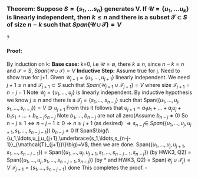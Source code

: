 ### Theorem: Suppose $S=\{s_{1},\dots s_{n}\}$ generates V. If $\mathcal{U} = \{u_{1},\dots u_{k}\}$ is linearly independent, then $k\leq n$ and there is a subset $\mathcal{T}\subset S$ of size $n-k$ such that $Span(\mathcal{U}\cup \mathcal{T})=V$
?
#### Proof:
By induction on k:
**Base case:** k=0, i.e $\mathcal{U}=\emptyset$, there $k\leq n$, since $n-k=n$ and $\mathcal{T}=S$, $Span(\mathcal{U}\cup \mathcal{T})=V$
**Inductive Step:** Assume true for j. Need to show true for j+1.
Given $\mathcal{U}_{j+1}=\{u_{1},\dots,u_{j+1} \}$ linearly independent. We need $j+1\leq n$ and $\mathcal{T}_{j+1}\subset S$ such that $Span(\mathcal{U}_{j+1}\cup \mathcal{T}_{j+1})=V$ where size $\mathcal{T}_{j+1}=n-j-1$
Note $\mathcal{U}_j=\{u_1,\ldots,u_j\}$ is linearly independent.
By inductive hypothesis we know $j\leq n$ and there is a $\mathcal{T}_j=\{s_1,\ldots,s_{n-j}\}$ such that Span$\big(\{u_1,\ldots,u_j,s_1,\ldots,s_{n-j}\}\big)=V\ni u_{j+1}$ From this it follows that
$u_{j+1}=a_1u_1+\ldots+a_ju_j+b_1s_1+\ldots+b_{n-j}s_{n-j}$
Note $b_1,\ldots,b_{n-j}$ are not all zero(Assume $b_{n-j}\neq 0$) So $n-j\geq 1\Longleftrightarrow n-j-1\geq 0\Rightarrow n\geq j+1$ (as desired) $\Rightarrow s_{n-j}\in$ $Span$$\big(\{u_1,\ldots,u_j,u_{j+1},s_1,\ldots,s_{n-j-1}\}\big)$ $b_{n-j}\neq 0$
If Span$\big(\{u_1,\ldots,u_j,u_{j+1},\underbrace{s_1,\ldots,s_{n-j-1}}_{\mathcal{T}_{j+1}}\}\big)=V$, then we are done.
Span$\big(\{u_1,\ldots,u_j,u_{j+1},s_1,\ldots,s_{n-j-1}\}\big)$
= Span$\big(\{u_1,\ldots,u_j,u_{j+1},s_1,\ldots,s_{n-j-1},s_{n-j}\}\big)$ (by HWK3, Q2)
= Span$\big(\{u_1,\ldots,u_j,s_1,\ldots,s_{n-j-1},s_{n-j}\}\big)$ (by * and HWK3, Q2)
= Span($\mathcal{U}_j\cup\mathcal{T}_j)=V$
$\mathcal{T}_{j+1}=\{s_1,\ldots,s_{n-j-1}\}$
done
This completes the proof. $\square$
<!--SR:!2025-08-30,15,290-->

